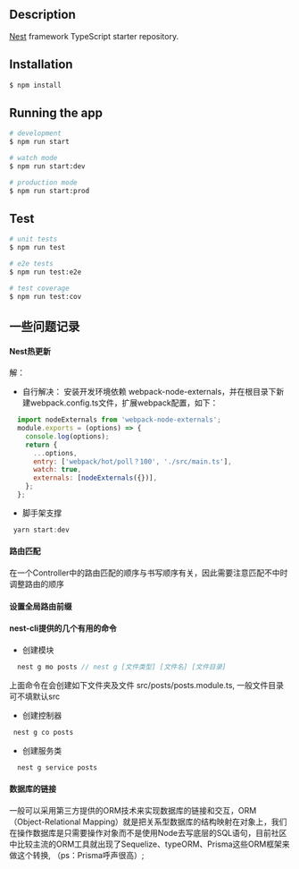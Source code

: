 ## Description

[Nest](https://github.com/nestjs/nest) framework TypeScript starter repository.

## Installation

```bash
$ npm install
```

## Running the app

```bash
# development
$ npm run start

# watch mode
$ npm run start:dev

# production mode
$ npm run start:prod
```

## Test

```bash
# unit tests
$ npm run test

# e2e tests
$ npm run test:e2e

# test coverage
$ npm run test:cov
```

## 一些问题记录
#### Nest热更新 <br>
解：<br>
* 自行解决：
安装开发环境依赖 webpack-node-externals，并在根目录下新建webpack.config.ts文件，扩展webpack配置，如下：
```js
  import nodeExternals from 'webpack-node-externals';
  module.exports = (options) => {
    console.log(options);
    return {
      ...options,
      entry: ['webpack/hot/poll？100', './src/main.ts'],
      watch: true,
      externals: [nodeExternals({})],
    };
  };

```
* 脚手架支撑
```js
 yarn start:dev
```

#### 路由匹配<br>
在一个Controller中的路由匹配的顺序与书写顺序有关，因此需要注意匹配不中时调整路由的顺序

#### 设置全局路由前缀<br>

#### nest-cli提供的几个有用的命令<br>

* 创建模块
```js
  nest g mo posts // nest g [文件类型] [文件名] [文件目录]
```
上面命令在会创建如下文件夹及文件   src/posts/posts.module.ts, 一般文件目录可不填默认src

* 创建控制器
```js
 nest g co posts
```

* 创建服务类
```js
  nest g service posts
```



#### 数据库的链接
一般可以采用第三方提供的ORM技术来实现数据库的链接和交互，ORM（Object-Relational Mapping）就是把关系型数据库的结构映射在对象上，我们在操作数据库是只需要操作对象而不是使用Node去写底层的SQL语句，目前社区中比较主流的ORM工具就出现了Sequelize、typeORM、Prisma这些ORM框架来做这个转换, （ps：Prisma呼声很高）;
